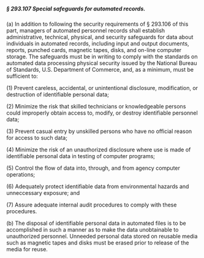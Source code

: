 ##### § 293.107 Special safeguards for automated records. #####

(a) In addition to following the security requirements of § 293.106 of this part, managers of automated personnel records shall establish administrative, technical, physical, and security safeguards for data about individuals in automated records, including input and output documents, reports, punched cards, magnetic tapes, disks, and on-line computer storage. The safeguards must be in writing to comply with the standards on automated data processing physical security issued by the National Bureau of Standards, U.S. Department of Commerce, and, as a minimum, must be sufficient to:

(1) Prevent careless, accidental, or unintentional disclosure, modification, or destruction of identifiable personal data;

(2) Minimize the risk that skilled technicians or knowledgeable persons could improperly obtain access to, modify, or destroy identifiable personnel data;

(3) Prevent casual entry by unskilled persons who have no official reason for access to such data;

(4) Minimize the risk of an unauthorized disclosure where use is made of identifiable personal data in testing of computer programs;

(5) Control the flow of data into, through, and from agency computer operations;

(6) Adequately protect identifiable data from environmental hazards and unneccessary exposure; and

(7) Assure adequate internal audit procedures to comply with these procedures.

(b) The disposal of identifiable personal data in automated files is to be accomplished in such a manner as to make the data unobtainable to unauthorized personnel. Unneeded personal data stored on reusable media such as magnetic tapes and disks must be erased prior to release of the media for reuse.